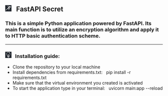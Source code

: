 ## <img src="https://github.com/mjaroszewski1979/mjaroszewski1979/blob/main/speed.png">  &nbsp; FastAPI Secret
### This is a simple Python application powered by FastAPI. Its main function is to utilize an encryption algorithm and apply it to HTTP basic authentication scheme. 
--------------------------------------------------

### <img src="https://github.com/mjaroszewski1979/mjaroszewski1979/blob/main/bulb.png">  &nbsp; Installation guide:
* Clone the repository to your local machine
* Install dependencies from requirements.txt: &nbsp; pip install -r requirements.txt 
* Make sure that the virtual environment you created is activated
* To start the application type in your terminal: &nbsp; uvicorn main:app --reload


